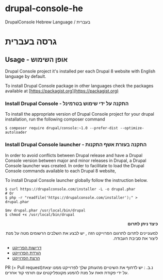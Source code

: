 
# drupal-console-he
DrupalConsole Hebrew Language / בעברית

# גרסה בעברית

## Usage -  אופן השימוש

Drupal Console project it's installed per each Drupal 8 website with English language by default.

To install Drupal Console package in other languages check the packages available at [https://packagist.org](https://packagist.org)


### Install Drupal Console - התקנה על ידי שימוש בטרמינל

To install the appropriate version of Drupal Console project for your drupal installation, run the following composer command

```
$ composer require drupal/console:~1.0 --prefer-dist --optimize-autoloader
```

### Install Drupal Console launcher - התקנה בעזרת אשף התקנות

In order to avoid conflicts between Drupal release and have a Drupal Console version between major and minor releases in Drupal,  a Drupal Console launcher was created. In order to facilitate to load the Drupal Console commands available to each
Drupal 8 website,

To install Drupal Console launcher globally follow the instruction below.

```
$ curl https://drupalconsole.com/installer -L -o drupal.phar
# Or
$ php -r "readfile('https://drupalconsole.com/installer');" > drupal.phar

$mv drupal.phar /usr/local/bin/drupal
$ chmod +x /usr/local/bin/drupal
```

<div dir="rtl" align="right" style="direction:rtl;text-align:right;">
<strong>כיצד ניתן לתרום </strong> 

למעוניינים לתרום לתרגום הפרוייקט הזה , יש לבצע את השלבים הרשומים מטה על מנת ליצור את סביבת העבודה.
</div>

- [דרישות הפרייקט](https://docs.drupalconsole.com/en/contributing/project-requirements.html)
- [הורדת הפרוייקט](https://docs.drupalconsole.com/en/contributing/getting-the-project.html)
- [הרצת הפרוייקט](https://docs.drupalconsole.com/en/contributing/running-the-project.html)

PR (= Pull request)נ.ב. : יש לדחוף את השינויים מהעותק שלך לפרוייקט ממנו יצאת על ידי פקודת
 וזאת על מנת להמנע מקונפליקטים עם תורמי קוד אחרים.
